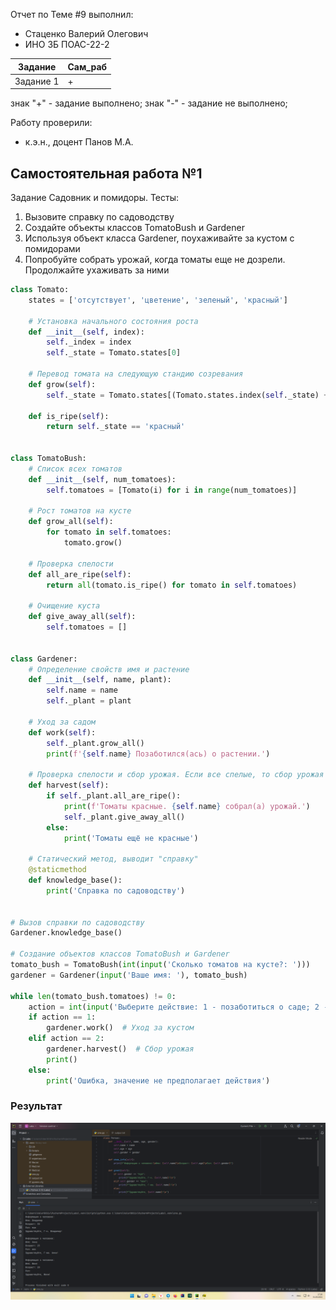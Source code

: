 Отчет по Теме #9 выполнил:
- Стаценко Валерий Олегович
- ИНО ЗБ ПОАС-22-2

| Задание | Сам_раб |
| ------ | ------ |
| Задание 1 | + |


знак "+" - задание выполнено; знак "-" - задание не выполнено;

Работу проверили:
- к.э.н., доцент Панов М.А.

## Самостоятельная работа №1
Задание Садовник и помидоры.
Тесты:
1) Вызовите справку по садоводству
2) Создайте объекты классов TomatoBush и Gardener
3) Используя объект класса Gardener, поухаживайте за кустом с
помидорами
4) Попробуйте собрать урожай, когда томаты еще не дозрели.
Продолжайте ухаживать за ними

```python
class Tomato:
    states = ['отсутствует', 'цветение', 'зеленый', 'красный']

    # Установка начального состояния роста
    def __init__(self, index):
        self._index = index
        self._state = Tomato.states[0]

    # Перевод томата на следующую стандию созревания
    def grow(self):
        self._state = Tomato.states[(Tomato.states.index(self._state) + 1) % len(Tomato.states)]

    def is_ripe(self):
        return self._state == 'красный'


class TomatoBush:
    # Список всех томатов
    def __init__(self, num_tomatoes):
        self.tomatoes = [Tomato(i) for i in range(num_tomatoes)]

    # Рост томатов на кусте
    def grow_all(self):
        for tomato in self.tomatoes:
            tomato.grow()

    # Проверка спелости
    def all_are_ripe(self):
        return all(tomato.is_ripe() for tomato in self.tomatoes)

    # Очищение куста
    def give_away_all(self):
        self.tomatoes = []


class Gardener:
    # Определение свойств имя и растение
    def __init__(self, name, plant):
        self.name = name
        self._plant = plant

    # Уход за садом
    def work(self):
        self._plant.grow_all()
        print(f'{self.name} Позаботился(ась) о растении.')

    # Проверка спелости и сбор урожая. Если все спелые, то сбор урожая
    def harvest(self):
        if self._plant.all_are_ripe():
            print(f'Томаты красные. {self.name} собрал(а) урожай.')
            self._plant.give_away_all()
        else:
            print('Томаты ещё не красные')

    # Статический метод, выводит "справку"
    @staticmethod
    def knowledge_base():
        print('Справка по садоводству')


# Вызов справки по садоводству
Gardener.knowledge_base()

# Создание объектов классов TomatoBush и Gardener
tomato_bush = TomatoBush(int(input('Сколько томатов на кусте?: ')))
gardener = Gardener(input('Ваше имя: '), tomato_bush)

while len(tomato_bush.tomatoes) != 0:
    action = int(input('Выберите действие: 1 - позаботиться о саде; 2 - Попробовать собрать урожай: '))
    if action == 1:
        gardener.work()  # Уход за кустом
    elif action == 2:
        gardener.harvest()  # Сбор урожая
        print()
    else:
        print('Ошибка, значение не предполагает действия')
```

### Результат

![image](img/11.png)
  
